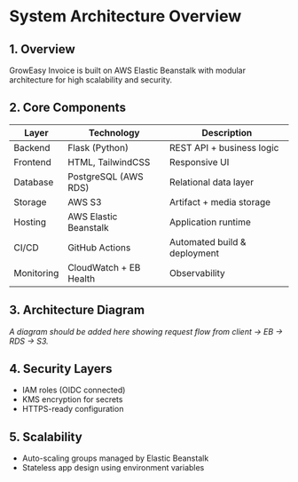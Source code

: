 # System Architecture Overview

## 1. Overview
GrowEasy Invoice is built on AWS Elastic Beanstalk with modular architecture for high scalability and security.

## 2. Core Components
| Layer | Technology | Description |
|-------|-------------|-------------|
| Backend | Flask (Python) | REST API + business logic |
| Frontend | HTML, TailwindCSS | Responsive UI |
| Database | PostgreSQL (AWS RDS) | Relational data layer |
| Storage | AWS S3 | Artifact + media storage |
| Hosting | AWS Elastic Beanstalk | Application runtime |
| CI/CD | GitHub Actions | Automated build & deployment |
| Monitoring | CloudWatch + EB Health | Observability |

## 3. Architecture Diagram
_A diagram should be added here showing request flow from client → EB → RDS → S3._

## 4. Security Layers
- IAM roles (OIDC connected)
- KMS encryption for secrets
- HTTPS-ready configuration

## 5. Scalability
- Auto-scaling groups managed by Elastic Beanstalk
- Stateless app design using environment variables
